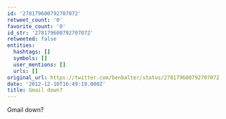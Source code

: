 ```yaml
---
id: '278179600792707072'
retweet_count: '0'
favorite_count: '0'
id_str: '278179600792707072'
retweeted: false
entities:
  hashtags: []
  symbols: []
  user_mentions: []
  urls: []
original_url: https://twitter.com/benbalter/status/278179600792707072
date: '2012-12-10T16:49:19.000Z'
title: Gmail down?
---
```


Gmail down?
